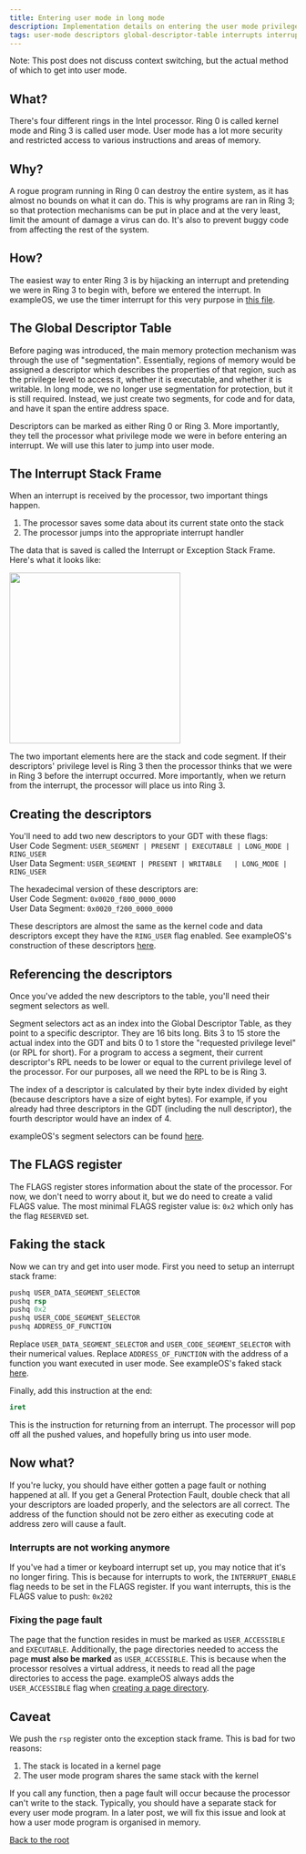 ```yaml
---
title: Entering user mode in long mode
description: Implementation details on entering the user mode privilege level from long mode
tags: user-mode descriptors global-descriptor-table interrupts interrupt-stack-frame
---
```

Note: This post does not discuss context switching, but the actual
method of which to get into user mode.

## What?
There's four different rings in the Intel processor. Ring 0 is called
kernel mode and Ring 3 is called user mode. User mode has a lot more
security and restricted access to various instructions and areas of
memory.

## Why?
A rogue program running in Ring 0 can destroy the entire system, as it
has almost no bounds on what it can do. This is why programs
are ran in Ring 3; so that protection mechanisms can be put in place
and at the very least, limit the amount of damage a virus can do. It's
also to prevent buggy code from affecting the rest of the system.

## How?
The easiest way to enter Ring 3 is by hijacking an interrupt and
pretending we were in Ring 3 to begin with, before we entered the
interrupt. In exampleOS, we use the timer interrupt for this very
purpose in [this file](https://github.com/Techno-coder/example_os/blob/e98b970e16662589d2b05b98f5b4990f9ac5a789/kernel/src/interrupts/handlers.rs#L44).

## The Global Descriptor Table
Before paging was introduced, the main memory protection mechanism was
through the use of "segmentation". Essentially, regions of memory would
be assigned a descriptor which describes the properties of that region, such
as the privilege level to access it, whether it is executable, and whether it is
writable. In long mode, we no longer use segmentation for protection, but it
is still required. Instead, we just create two segments, for code and for data,
and have it span the entire address space.

Descriptors can be marked as either Ring 0 or Ring 3. More importantly,
they tell the processor what privilege mode we were in before entering
an interrupt. We will use this later to jump into user mode.

## The Interrupt Stack Frame
When an interrupt is received by the processor, two important things happen.
1. The processor saves some data about its current state onto the stack
2. The processor jumps into the appropriate interrupt handler  

The data that is saved is called the Interrupt or Exception Stack Frame.
Here's what it looks like:

<img src="{{site.baseurl}}/assets/user_mode/exception_frame.png" style="width: 300px;">

The two important elements here are the stack and code segment. If their descriptors'
privilege level is Ring 3 then the processor thinks that we were in Ring 3
before the interrupt occurred. More importantly, when we return from the
interrupt, the processor will place us into Ring 3.

## Creating the descriptors
You'll need to add two new descriptors to your GDT with these flags:  
User Code Segment: `USER_SEGMENT | PRESENT | EXECUTABLE | LONG_MODE | RING_USER`  
User Data Segment: `USER_SEGMENT | PRESENT | WRITABLE	| LONG_MODE	| RING_USER`  

The hexadecimal version of these descriptors are:  
User Code Segment: `0x0020_f800_0000_0000`  
User Data Segment: `0x0020_f200_0000_0000`  

These descriptors are almost the same as the kernel code and data descriptors except
they have the `RING_USER` flag enabled.
See exampleOS's construction of these descriptors [here](https://github.com/Techno-coder/example_os/blob/master/kernel/src/interrupts/gdt_descriptor.rs).

## Referencing the descriptors
Once you've added the new descriptors to the table, you'll need their
segment selectors as well.

Segment selectors act as an index into the Global Descriptor Table, as they
point to a specific descriptor. They are 16 bits long. Bits 3 to 15 store the
actual index into the GDT and bits 0 to 1 store the "requested privilege level" (or RPL for short).
For a program to access a segment, their current descriptor's RPL needs to be
lower or equal to the current privilege level of the processor. For our purposes,
all we need the RPL to be is Ring 3.

The index of a descriptor is calculated by their byte index divided by eight (because 
descriptors have a size of eight bytes). For example, if you already had three descriptors
in the GDT (including the null descriptor), the fourth descriptor would have an index of 4.

exampleOS's segment selectors can be found [here](https://github.com/Techno-coder/example_os/blob/e98b970e16662589d2b05b98f5b4990f9ac5a789/kernel/src/interrupts/functions.rs#L53).

## The FLAGS register
The FLAGS register stores information about the state of the processor. For now,
we don't need to worry about it, but we do need to create a valid FLAGS value. The
most minimal FLAGS register value is: `0x2` which only has the flag `RESERVED` set.

## Faking the stack
Now we can try and get into user mode. First you need to setup an interrupt stack frame:
```asm
pushq USER_DATA_SEGMENT_SELECTOR
pushq rsp
pushq 0x2
pushq USER_CODE_SEGMENT_SELECTOR
pushq ADDRESS_OF_FUNCTION
```
Replace `USER_DATA_SEGMENT_SELECTOR` and `USER_CODE_SEGMENT_SELECTOR` with their numerical
values. Replace `ADDRESS_OF_FUNCTION` with the address of a function you want executed
in user mode. See exampleOS's faked stack [here](https://github.com/Techno-coder/example_os/blob/e98b970e16662589d2b05b98f5b4990f9ac5a789/kernel/src/task/loaders/stack.rs#L18).

Finally, add this instruction at the end:  
```asm
iret
```
This is the instruction for returning from an interrupt. The processor will pop off all
the pushed values, and hopefully bring us into user mode.

## Now what?
If you're lucky, you should have either gotten a page fault or nothing happened at all.
If you get a General Protection Fault, double check that all your descriptors are loaded
properly, and the selectors are all correct. The address of the function should not be zero
either as executing code at address zero will cause a fault.

### Interrupts are not working anymore
If you've had a timer or keyboard interrupt set up, you may notice that it's no longer firing. This is because
for interrupts to work, the `INTERRUPT_ENABLE` flag needs to be set in the FLAGS register. If you want interrupts,
this is the FLAGS value to push: `0x202`

### Fixing the page fault
The page that the function resides in must be marked as `USER_ACCESSIBLE` and `EXECUTABLE`.
Additionally, the page directories needed to access the page **must also be marked** as
`USER_ACCESSIBLE`. This is because when the processor resolves a virtual address, it needs 
to read all the page directories to access the page. exampleOS always adds the `USER_ACCESSIBLE`
flag when [creating a page directory](https://github.com/Techno-coder/example_os/blob/e98b970e16662589d2b05b98f5b4990f9ac5a789/kernel/src/paging/page_table.rs#L41).

## Caveat
We push the `rsp` register onto the exception stack frame. This is bad for two reasons:
1. The stack is located in a kernel page
2. The user mode program shares the same stack with the kernel

If you call any function, then a page fault will occur because the processor can't write to
the stack. Typically, you should have a separate stack for every user mode program. In a later
post, we will fix this issue and look at how a user mode program is organised in memory.

[Back to the root](https://techno-coder.github.io/example_os/)
